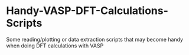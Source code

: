 # Handy-VASP-DFT-Calculations-Scripts
Some reading/plotting or data extraction scripts that may become handy when doing DFT calculations with VASP
